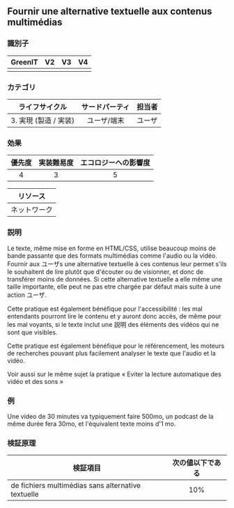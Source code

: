 ## Fournir une alternative textuelle aux contenus multimédias

### 識別子

| GreenIT |  V2  |  V3  |  V4  |
|:-------:|:----:|:----:|:----:|
|         |      |     |      |

### カテゴリ

| ライフサイクル |  サードパーティ  |  担当者  |
|:---------:|:----:|:----:|
| 3. 実現 (製造 / 実装) | ユーザ/端末 | ユーザ |

### 効果

| 優先度 |      実装難易度       |  エコロジーへの影響度    |
|:-------------------:|:-------------------------:|:---------------------:|
| 4 | 3 | 5 |

|リソース                                      |
|:----------------------------------------------------------:|
| ネットワーク  |

### 説明

Le texte, même mise en forme en HTML/CSS, utilise beaucoup moins de bande passante que des formats multimédias comme l'audio ou la vidéo. 
Fournir aux ユーザs une alternative textuelle à ces contenus leur permet s'ils le souhaitent de lire plutôt que d'écouter ou de visionner, et donc de transférer moins de données.
Si cette alternative textuelle a elle même une taille importante, elle peut ne pas etre chargée par défaut mais suite à une action ユーザ.

Cette pratique est également bénéfique pour l'accessibilité : les mal entendants pourront lire le contenu et y auront donc accès, de même pour les mal voyants, si le texte inclut une 説明 des éléments des vidéos qui ne sont que visibles.

Cette pratique est également bénéfique pour le référencement, les moteurs de recherches pouvant plus facilement analyser le texte que l'audio et la vidéo.

Voir aussi sur le même sujet la pratique « Eviter la lecture automatique des vidéo et des sons »

### 例

Une video de 30 minutes va typiquement faire 500mo, un podcast de la même durée fera 30mo, et l'équivalent texte moins d'1 mo.

### 検証原理

| 検証項目     | 次の値以下である   |  
|-------------------|:-------------------------:|
| de fichiers multimédias sans alternative textuelle  |  10% |
